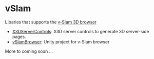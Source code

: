 # vSlam
Libaries that supports the [v-Slam 3D browser](https://www.v-slam.org)

- [X3DServerControls](https://github.com/awonnink/vSlam/tree/master/X3DServerControls): X3D server controls to generate 3D server-side pages.
- [vSlamBrowser](https://github.com/awonnink/vSlam/tree/master/vSlamBrowser): Unity project for v-Slam browser

More to coming soon ...

